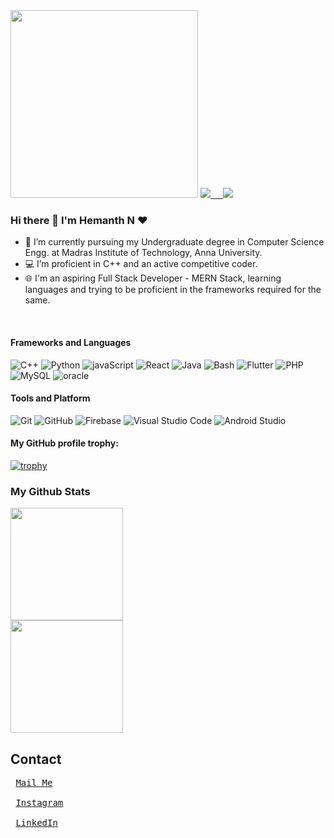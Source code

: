 <img src="https://media.giphy.com/media/p4NLw3I4U0idi/giphy.gif" width="300">

<a href="https://github.com/hemanth-07-11">
    <img src="https://komarev.com/ghpvc/?username=hemanth-07-11&style=plastic"> &nbsp; &nbsp; 
    <img src="https://img.shields.io/github/followers/hemanth-07-11?style=flat&color=blue&label=GitHub%20Followers%20"/></a></a>
</a>
<br>

### Hi there 👋 I'm Hemanth N ❤


- 🔭 I’m currently pursuing my Undergraduate degree in Computer Science Engg. at Madras Institute of Technology, Anna University.
- 💻 I’m proficient in C++ and an active competitive coder.
- 🌐 I'm an aspiring Full Stack Developer - MERN Stack, learning languages and trying to be proficient in the frameworks required for the same.

<br>
<h4><b>Frameworks and Languages</b></h4>

![C++](https://img.shields.io/badge/C++-649ad2?style=flat-square&logo=c%2B%2B&logoColor=white)
![Python](https://img.shields.io/badge/Python-3776AB?style=flat-square&logo=Python&logoColor=white)
![javaScript](https://img.shields.io/badge/JavaScript-47c5fb?style=flat-square&logo=JavaScript&logoColor=white)
![React](https://img.shields.io/badge/React-2bb7f6?style=flat-square&logo=React&logoColor=white)
![Java](https://img.shields.io/badge/Java-ea2d2f?style=flat-square&logo=java&logoColor=ffffff)
![Bash](https://img.shields.io/badge/Bash-47c5fb?style=flat-square&logo=Bash&logoColor=white)
![Flutter](https://img.shields.io/badge/Flutter-47c5fb?style=flat-square&logo=Flutter&logoColor=white)
![PHP](https://img.shields.io/badge/PHP-181717?style=flat-square&logo=PHP&logoColor=white)
![MySQL](https://img.shields.io/badge/MySQL-3776AB?style=flat-square&logo=mysql&logoColor=white)
![oracle](https://img.shields.io/badge/Oracle-F05032?style=flat-square&logo=Oracle&logoColor=white)

<h4><b>Tools and Platform</b></h4>

![Git](https://img.shields.io/badge/Git-F05032?style=flat-square&logo=Git&logoColor=white)
![GitHub](https://img.shields.io/badge/GitHub-181717?style=flat-square&logo=github)
![Firebase](https://img.shields.io/badge/Firebase-ffcb2c?style=flat-square&logo=Firebase&logoColor=white)
![Visual Studio Code](https://img.shields.io/badge/Visual_Studio_Code-007ACC?style=flat-square&logo=Visual-Studio-Code&logoColor=white)
![Android Studio](https://img.shields.io/badge/Android_Studio-3DDC84?style=flat-square&logo=Android-Studio&logoColor=ffffff)


#### My GitHub profile trophy:
[![trophy](https://github-profile-trophy.vercel.app/?username=hemanth-07-11)](https://github.com/ryo-ma/github-profile-trophy)

### My Github Stats
<a href="https://github.com/hemanth-07-11">

 
 <img height="180em" src="https://github-readme-stats.vercel.app/api?username=hemanth-07-11&count_private=true&theme=cobalt&hide_border=true&show_icons=true&include_all_commits=true"/><br>
    <img height="180em" src="https://github-readme-stats.vercel.app/api/top-langs/?username=hemanth-07-11&hide=css&theme=cobalt&hide_border=true&langs_count=10&layout=compact"/>

</a>

## Contact
<pre>
 <a href="mailto:hemanthnov2001@gmail.com">Mail Me</a><br>
 <a href="">Instagram</a><br>
 <a href="https://www.linkedin.com/in/hemanth-n-2001/">LinkedIn</a><br>
</pre>

